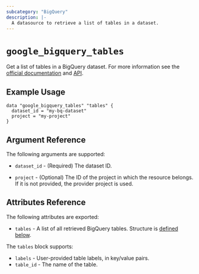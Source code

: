 ```yaml
---
subcategory: "BigQuery"
description: |-
  A datasource to retrieve a list of tables in a dataset.
---
```


# `google_bigquery_tables`

Get a list of tables in a BigQuery dataset. For more information see
the [official documentation](https://cloud.google.com/bigquery/docs)
and [API](https://cloud.google.com/bigquery/docs/reference/rest/v2/tables).

## Example Usage

```hcl
data "google_bigquery_tables" "tables" {
  dataset_id = "my-bq-dataset"
  project = "my-project"
}
```

## Argument Reference

The following arguments are supported:

* `dataset_id` - (Required) The dataset ID.

* `project` - (Optional) The ID of the project in which the resource belongs.
    If it is not provided, the provider project is used.

## Attributes Reference

The following attributes are exported:

* `tables` - A list of all retrieved BigQuery tables. Structure is [defined below](#nested_tables).

<a name="nested_tables"></a>The `tables` block supports:

* `labels` - User-provided table labels, in key/value pairs.
* `table_id` - The name of the table.

